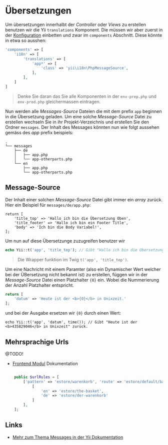 Übersetzungen
=============
Um übersetzungen innerhalbt der *Controller* oder *Views* zu erstellen benutzen wir die Yii `translations` Komponent. Die müssen wir aber zuerst in der [Konfiguration](install-structures.md) einbetten und zwar im `components` Abschnitt. Diese könnte in etwa so ausshen:

```php
'components' => [
    'i18n' => [
        'translations' => [
            'app*' => [
                'class' => 'yii\i18n\PhpMessageSource',
            ],
        ],
    ]
]
```

> Denke Sie daran das Sie alle Komponenten in der `env-prep.php` und `env-prod.php` gleichermassen eintragen.

Nun werden alle *Messages-Source* Dateien die mit dem prefix `app` beginnen in die Übersetzung geladen. Um eine solche *Message-Source* Datei zu erstellen wechseln Sie in ihr Projekt-Verzeichnis und erstellen Sie den Ordner `messages`. Der Inhalt des Messages könnten nun wie folgt aussehen gemäss des *app* prefix beispiels:

```
.
└── messages
    ├── de
	│	├── app.php
	│	└── app-otherparts.php
    └── en
 		├── app.php
 		└── app-otherparts.php
```

Message-Source
---------------
Der Inhalt einer solchen *Message-Source* Datei gibt immer ein *array* zurück. Hier ein Beispiel für `messages/de/app.php`:

```
return [
    'title_top' => 'Hallo ich bin die Übersetzung Oben',
    'title_footer' => 'Hallo ich bin ein Footer Title',
    'body' => 'Ich bin die Body Variabel!',
];
```

Um nun auf diese Übersetzunge zuzugreifen benutzer wir

```php
echo Yii::t('app', 'title_top'); // Gibt "Hallo ich bin die Übersetzung Oben" zurück
```

> Die Wrapper funktion im Twig `t('app', 'title_top')`.

Um eine Nachricht mit einem Paramter (also ein Dynamischer Wert welcher bei der ÜBersetzung nicht bekannt ist) zu erstellen, függen wir in der *Message-Source* Datei einen Platzhalter `{0}` ein. Wobei die Nummerierung der Anzahl Platzhalter entspricht.

```php
return [
	'datum' => 'Heute ist der <b>{0}</b> in Unixzeit.'
];
```

und bei der Ausgabe ersetzen wir `{0}` durch einen Wert:

```
echo Yii::t('app', 'datum', time()); // Gibt "Heute ist der <b>435829046</b> in Unixzeit" zurück.
```

Mehrsprachige Urls
------------------
@TODO!

+ [Frontend Modul](app-module-frontend.md) Dokumentation

```php

    public $urlRules = [
        ['pattern' => 'estore/warenkorb', 'route' => 'estore/default/basket', 'composition' => 
            [
                'en' => 'estore/the-basket',
                'de' => 'estore/der-warenkorb'
            ]
        ],
    ];
```

Links
-----
+ [Mehr zum Thema Messages in der Yii Dokumentation](http://www.yiiframework.com/doc-2.0/guide-tutorial-i18n.html#message-translation)